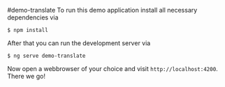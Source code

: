 #demo-translate
To run this demo application install all necessary dependencies via
```shell
$ npm install
```

After that you can run the development server via

```
$ ng serve demo-translate
```

Now open a webbrowser of your choice and visit `http://localhost:4200`.
There we go!

